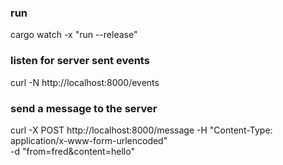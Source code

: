 ### run

cargo watch -x "run --release"

### listen for server sent events

curl -N http://localhost:8000/events

### send a message to the server

curl -X POST http://localhost:8000/message -H "Content-Type: application/x-www-form-urlencoded" \
-d "from=fred&content=hello"

